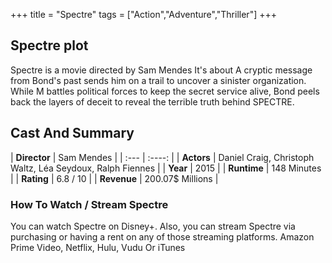 +++
title = "Spectre"
tags = ["Action","Adventure","Thriller"]
+++
## Spectre plot
Spectre is a movie directed by Sam Mendes It's about A cryptic message from Bond's past sends him on a trail to uncover a sinister organization. While M battles political forces to keep the secret service alive, Bond peels back the layers of deceit to reveal the terrible truth behind SPECTRE.
## Cast And Summary
| **Director**      | Sam Mendes |
    | :---        |    :----:   |
    |  **Actors** | Daniel Craig, Christoph Waltz, Léa Seydoux, Ralph Fiennes |
    | **Year**   | 2015    |
    |  **Runtime** | 148 Minutes |
    |  **Rating** | 6.8 / 10 | 
    |  **Revenue** | 200.07$ Millions |
### How To Watch / Stream Spectre
You can watch Spectre on Disney+.
Also, you can stream Spectre via purchasing or having a rent on any of those streaming platforms.
Amazon Prime Video, Netflix, Hulu, Vudu Or iTunes